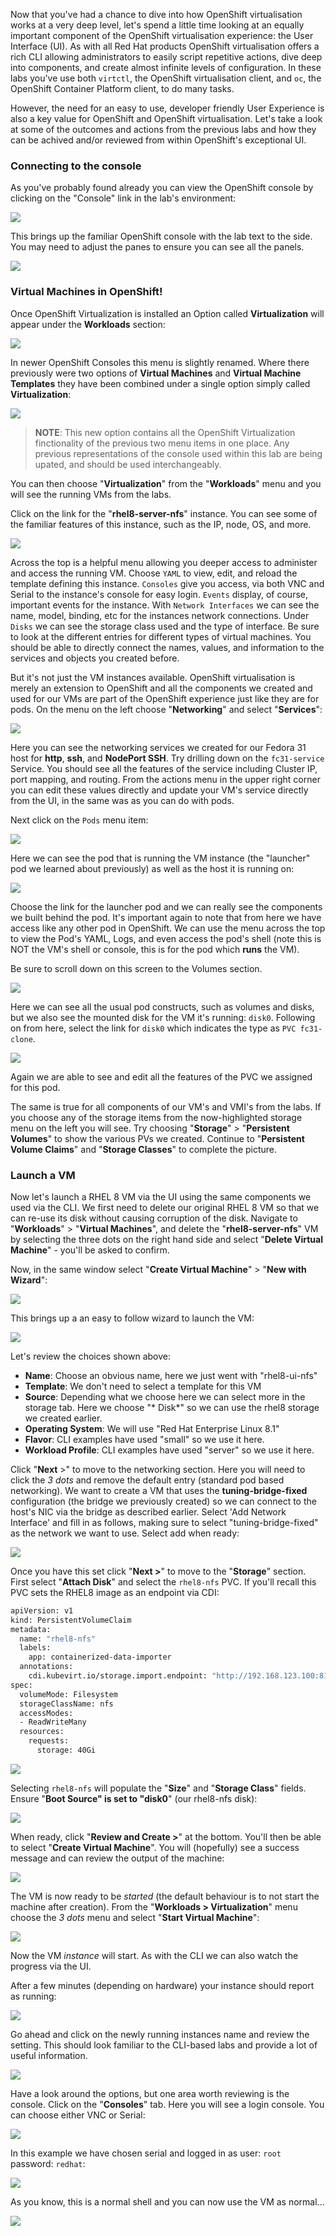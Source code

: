 Now that you've had a chance to dive into how OpenShift virtualisation works at a very deep level, let's spend a little time looking at an equally important component of the OpenShift virtualisation experience: the User Interface (UI). As with all Red Hat products OpenShift virtualisation offers a rich CLI allowing administrators to easily script repetitive actions, dive deep into components, and create almost infinite levels of configuration. In these labs you've use both `virtctl`, the OpenShift virtualisation client, and `oc`, the OpenShift Container Platform client, to do many tasks.

However, the need for an easy to use, developer friendly User Experience is also a key value for OpenShift and OpenShift virtualisation. Let's take a look at some of the outcomes and actions from the previous labs and how they can be achived and/or reviewed from within OpenShift's exceptional UI.

### Connecting to the console
As you've probably found already you can view the OpenShift console by clicking on the "Console" link in the lab's environment:

<img src="img/console-1.png"/>

This brings up the familiar OpenShift console with the lab text to the side. You may need to adjust the panes to ensure you can see all the panels.

<img src="img/console-2.png"/>

### Virtual Machines in OpenShift!

Once OpenShift Virtualization is installed an Option called **Virtualization** will appear under the **Workloads** section:

<img src="img/ocpvirt-dashboard.png"/>

In newer OpenShift Consoles this menu is slightly renamed. Where there previously were two options of **Virtual Machines** and **Virtual Machine Templates** they have been combined under a single option simply called **Virtualization**:

<img src="img/virt-45-console.png"/>

>**NOTE**: This new option contains all the OpenShift Virtualization finctionality of the previous two menu items in one place. Any previous representations of the console used within this lab are being upated, and should be used interchangeably.

You can then choose "**Virtualization**" from the "**Workloads**" menu and you will see the running VMs from the labs. 

Click on the link for the "**rhel8-server-nfs**" instance. You can see some of the familiar features of this instance, such as the IP, node, OS, and more.

<img src="img/console-4.png"/>

Across the top is a helpful menu allowing you deeper access to administer and access the running VM. Choose `YAML` to view, edit, and reload the template defining this instance. `Consoles` give you access, via both VNC and Serial to the instance's console for easy login. `Events` display, of course, important events for the instance. With `Network Interfaces` we can see the name, model, binding, etc for the instances network connections. Under `Disks` we can see the storage class used and the type of interface. Be sure to look at the different entries for different types of virtual machines. You should be able to directly connect the names, values, and information to the services and objects you created before.

But it's not just the VM instances available. OpenShift virtualisation is merely an extension to OpenShift and all the components we created and used for our VMs are part of the OpenShift experience just like they are for pods. On the menu on the left choose "**Networking**" and select "**Services**":

<img src="img/console-5.png"/>

Here you can see the networking services we created for our Fedora 31 host for **http**, **ssh**, and  **NodePort SSH**. Try drilling down on the `fc31-service` Service. You should see all the features of the service  including Cluster IP, port mapping, and routing. From the actions menu in the upper right corner you can edit these values directly and update your VM's service directly from the UI, in the same was as you can do with pods.

Next click on the `Pods` menu item:

<img src="img/console-6.png"/>

Here we can see the pod that is running the VM instance (the "launcher" pod we learned about previously) as well as the host it is running on:

<img src="img/console-7.png"/>

Choose the link for the launcher pod and we can really see the components we built behind the pod. It's important again to note that from here we have access like any other pod in OpenShift. We can use the menu across the top to view the Pod's YAML, Logs, and even access the pod's shell (note this is NOT the VM's shell or console, this is for the pod which **runs** the VM).

Be sure to scroll down on this screen to the Volumes section.

<img src="img/console-8.png"/>

Here we can see all the usual pod constructs, such as volumes and disks, but we also see the mounted disk for the VM it's running: `disk0`. Following on from here, select the link for `disk0` which indicates the type as `PVC fc31-clone`.

<img src="img/console-9.png"/>

Again we are able to see and edit all the features of the PVC we assigned for this pod.

The same is true for all components of our VM's and VMI's from the labs. If you choose any of the storage items from the now-highlighted storage menu on the left you will see. Try choosing "**Storage**" > "**Persistent Volumes**" to show the various PVs we created. Continue to "**Persistent Volume Claims**" and "**Storage Classes**" to complete the picture.



### Launch a VM

Now let's launch a RHEL 8 VM via the UI using the same components we used via the CLI. We first need to delete our original RHEL 8 VM so that we can re-use its disk without causing corruption of the disk. Navigate to "**Workloads**" > "**Virtual Machines**", and delete the "**rhel8-server-nfs**" VM by selecting the three dots on the right hand side and select "**Delete Virtual Machine**" - you'll be asked to confirm.

Now, in the same window select "**Create Virtual Machine**" > "**New with Wizard**":

<img src="img/console-10.png"/>



This brings up a an easy to follow wizard to launch the VM:

<img src="img/console-11.png"/>

Let's review the choices shown above:

* **Name**: Choose an obvious name, here we just went with "rhel8-ui-nfs"
* **Template**: We don't need to select a template for this VM
* **Source**: Depending what we choose here we can select more in the storage tab. Here we choose "* Disk*" so we can use the rhel8 storage we created earlier.
* **Operating System**: We will use "Red Hat Enterprise Linux 8.1"
* **Flavor**: CLI examples have used "small" so we use it here.
* **Workload Profile**: CLI examples have used "server" so we use it here.

Click "**Next** >" to move to the networking section. Here you will need to click the *3 dots* and remove the default entry (standard pod based networking). We want to create a VM that uses the **tuning-bridge-fixed** configuration (the bridge we previously created) so we can connect to the host's NIC via the bridge as described earlier. Select 'Add Network Interface' and fill in as follows, making sure to select "tuning-bridge-fixed" as the network we want to use. Select add when ready:

<img src="img/console-12.png"/>



Once you have this set click "**Next >**" to move to the "**Storage**" section. First select "**Attach Disk**" and select the `rhel8-nfs` PVC. If you'll recall this PVC sets the RHEL8 image as an endpoint via CDI:

~~~bash
apiVersion: v1
kind: PersistentVolumeClaim
metadata:
  name: "rhel8-nfs"
  labels:
    app: containerized-data-importer
  annotations:
    cdi.kubevirt.io/storage.import.endpoint: "http://192.168.123.100:81/rhel8-kvm.img"
spec:
  volumeMode: Filesystem
  storageClassName: nfs
  accessModes:
  - ReadWriteMany
  resources:
    requests:
      storage: 40Gi
~~~

<img src="img/console-13.png"/>

Selecting `rhel8-nfs` will populate the "**Size**" and "**Storage Class**"  fields. Ensure "**Boot Source" is set to "disk0**" (our rhel8-nfs disk):

<img src="img/console-14.png"/>

When ready, click "**Review and Create >**" at the bottom. You'll then be able to select "**Create Virtual Machine**". You will (hopefully) see a success message and can review the output of the machine:

<img src="img/console-15.png"/>

The VM is now ready to be *started* (the default behaviour is to not start the machine after creation). From the "**Workloads > Virtualization**" menu choose the *3 dots* menu and select "**Start Virtual Machine**":

<img src="img/console-16.png"/>

Now the VM *instance* will start. As with the CLI we can also watch the progress via the UI.

After a few minutes (depending on hardware) your instance should report as running:

<img src="img/console-18.png"/>

Go ahead and click on the newly running instances name and review the setting. This should look familiar to the CLI-based labs and provide a lot of useful information.

<img src="img/console-19.png"/>

Have a look around the options, but one area worth reviewing is the console. Click on the "**Consoles**" tab. Here you will see a login console. You can choose either VNC or Serial:

<img src="img/console-21.png"/>

In this example we have chosen serial and logged in as user: `root` password: `redhat`:

<img src="img/console-20.png"/>

As you know, this is a normal shell and you can now use the VM as normal...

<img src="img/console-22.png"/>



